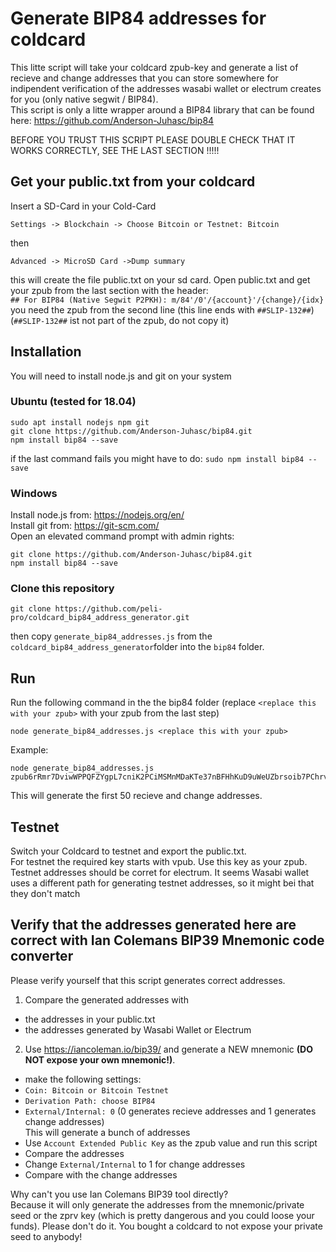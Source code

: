 # Generate BIP84 addresses for coldcard
This litte script will take your coldcard zpub-key and generate a list of recieve and change addresses that you can store somewhere for indipendent verification of the addresses wasabi wallet or electrum creates for you (only native segwit / BIP84).  
This script is only a litte wrapper around a BIP84 library that can be found here: https://github.com/Anderson-Juhasc/bip84

BEFORE YOU TRUST THIS SCRIPT PLEASE DOUBLE CHECK THAT IT WORKS CORRECTLY, SEE THE LAST SECTION !!!!!

## Get your public.txt from your coldcard
Insert a SD-Card in your Cold-Card    
```
Settings -> Blockchain -> Choose Bitcoin or Testnet: Bitcoin
```
then 
```
Advanced -> MicroSD Card ->Dump summary
```
this will create the file public.txt on your sd card. 
Open public.txt and get your zpub from the last section with the header:  
`## For BIP84 (Native Segwit P2PKH): m/84'/0'/{account}'/{change}/{idx}`  
you need the zpub from the second line (this line ends with `##SLIP-132##`)  
(`##SLIP-132##` ist not part of the zpub, do not copy it)

## Installation
You will need to install node.js and git on your system
### Ubuntu (tested for 18.04)
```
sudo apt install nodejs npm git  
git clone https://github.com/Anderson-Juhasc/bip84.git
npm install bip84 --save
```     
if the last command fails you might have to do: `sudo npm install bip84 --save`
### Windows
Install node.js from: https://nodejs.org/en/  
Install git from: https://git-scm.com/  
Open an elevated command prompt with admin rights:  
```
git clone https://github.com/Anderson-Juhasc/bip84.git  
npm install bip84 --save  
 ```
### Clone this repository  
```
git clone https://github.com/peli-pro/coldcard_bip84_address_generator.git
```
then copy `generate_bip84_addresses.js` from the `coldcard_bip84_address_generator`folder into the `bip84` folder.


## Run
Run the following command in the the bip84 folder (replace `<replace this with your zpub>` with your zpub from the last step)  
```
node generate_bip84_addresses.js <replace this with your zpub>
``` 
Example:  
```
node generate_bip84_addresses.js zpub6rRmr7DviwWPPQFZYgpL7cniK2PCiMSMnMDaKTe37nBFHhKuD9uWeUZbrsoib7PChrvmNiw5uoAyamAFmioZx3uo2BVTKHi6YCRJUhZGHAz  
```
This will generate the first 50 recieve and change addresses.

## Testnet
Switch your Coldcard to testnet and export the public.txt.  
For testnet the required key starts with vpub. Use this key as your zpub.
Testnet addresses should be corret for electrum.
It seems Wasabi wallet uses a different path for generating testnet addresses, so it might bei that they don't match


## Verify that the addresses generated here are correct with Ian Colemans BIP39 Mnemonic code converter
Please verify yourself that this script generates correct addresses.
1. Compare the generated addresses with  
  * the addresses in your public.txt 
  * the addresses generated by Wasabi Wallet or Electrum
2. Use https://iancoleman.io/bip39/ and generate a NEW mnemonic **(DO NOT expose your own mnemonic!)**.
  * make the following settings:
  * `Coin: Bitcoin or Bitcoin Testnet`
  * `Derivation Path: choose BIP84`
  * `External/Internal: 0` (0 generates recieve addresses and 1 generates change addresses)  
  This will generate a bunch of addresses
  * Use `Account Extended Public Key` as the zpub value and run this script
  * Compare the addresses
  * Change `External/Internal` to 1 for change addresses
  * Compare with the change addresses
 
 
Why can't you use Ian Colemans BIP39 tool directly?  
Because it will only generate the addresses from the mnemonic/private seed or the zprv key (which is pretty dangerous and you could loose your funds). Please don't do it. You bought a coldcard to not expose your private seed to anybody!
